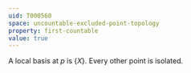 ```yaml
---
uid: T000560
space: uncountable-excluded-point-topology
property: first-countable
value: true
---
```

A local basis at $p$ is $\{X\}$. Every other point is isolated.

